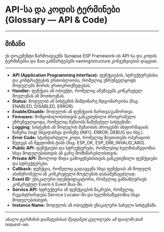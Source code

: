 # API-სა და კოდის ტერმინები (Glossary — API & Code)

---

## მიზანი

ეს დოკუმენტი წარმოადგენს Synapse ESP Framework-ის API-სა და კოდის ტერმინებსა და მათ განმარტებებს naming/structure კონვენციების დაცვით.

---

- **API (Application Programming Interface):** ფუნქციების, სტრუქტურებისა და კონტრაქტების ერთობლიობა, რომელიც უზრუნველყოფს მოდულებს შორის ურთიერთქმედებას.
- **Handler:** ფუნქცია ან ობიექტი, რომელიც ამუშავებს კონკრეტულ მოვლენას ან მოთხოვნას.
- **Status:** მოდულის ან სისტემის მიმდინარე მდგომარეობა (მაგ: ENABLED, DISABLED, ERROR).
- **Enable/Disable:** მოდულის ან ფუნქციის ჩართვა/გამორთვა.
- **Firmware:** მოწყობილობისთვის განკუთვნილი პროგრამული უზრუნველყოფა, რომელიც მუშაობს ჩაშენებულ სისტემაში.
- **Logging:** სისტემის ან მოდულის მუშაობის პროცესში ინფორმაციის ჩაწერა (log) სხვადასხვა დონეზე (INFO, ERROR, DEBUG და სხვ.).
- **Error Code:** სტანდარტული კოდი, რომელიც მიუთითებს ოპერაციის შედეგს ან შეცდომის ტიპს (მაგ: ESP_OK, ESP_ERR_INVALID_ARG).
- **Public API:** ფუნქციები და სტრუქტურები, რომლებიც ხელმისაწვდომია სხვა მოდულებისთვის ან გარე მომხმარებლისთვის.
- **Private API:** მხოლოდ შიდა გამოყენებისთვის განკუთვნილი ფუნქციები და სტრუქტურები.
- **Callback:** ფუნქცია, რომელიც გადაეცემა სხვა ფუნქციას ან მოდულს ასინქრონული ან კონკრეტული მოვლენის დასამუშავებლად.
- **Event ID:** უნიკალური იდენტიფიკატორი, რომელიც განსაზღვრავს კონკრეტულ Event-ს Event Bus-ში.
- **Service API:** სტრუქტურა ან ფუნქციების ნაკრები, რომელიც რეგისტრირდება Service Locator-ში და ხელმისაწვდომია სხვა მოდულებისთვის.
- **Instance Name:** მოდულის ან ობიექტის უნიკალური სახელი სისტემაში.

---

_ახალი ტერმინის დამატებისას შეიტანეთ ცვლილება ამ ფაილში pull request-ით._

